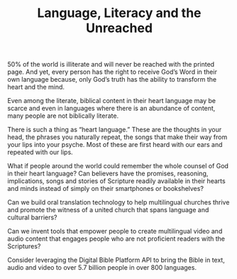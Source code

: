 ﻿---
title: Language, Literacy and the Unreached
intro: How can technology promote worldwide biblical literacy? How can technology help people with limited reading skills to understand and engage the Bible?
champions:
- name:
    One Hope
  logo:
    one-hope.png
---

50% of the world is illiterate and will never be reached with the printed page. And yet, every person has the right to receive God’s Word in their own language because, only God’s truth has the ability to transform the heart and the mind.

Even among the literate, biblical content in their heart language may be scarce and even in languages where there is an abundance of content, many people are not biblically literate.

There is such a thing as “heart language.” These are the thoughts in your head, the phrases you naturally repeat, the songs that make their way from your lips into your psyche. Most of these are first heard with our ears and repeated with our lips.

What if people around the world could remember the whole counsel of God in their heart language? Can believers have the promises, reasoning, implications, songs and stories of Scripture readily available in their hearts and minds instead of simply on their smartphones or bookshelves?

Can we build oral translation technology to help multilingual churches thrive and promote the witness of a united church that spans language and cultural barriers?

Can we invent tools that empower people to create multilingual video and audio content that engages people who are not proficient readers with the Scriptures?

Consider leveraging the Digital Bible Platform API to bring the Bible in text, audio and video to over 5.7 billion people in over 800 languages. 
